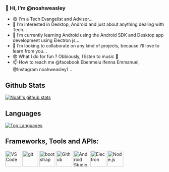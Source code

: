 ### 👋 Hi, I’m @noahweasley

- 😋  I'm a Tech Evangelist and Advisor...
- 👀 I’m interested in Desktop, Android and just about anything dealing with Tech...
- 🌱 I’m currently learning Android using the Android SDK and Desktop app development using Electron js...
- 💞️ I’m looking to collaborate on any kind of projects, because i'll love to learn from you...
- 😎 What I do for fun ? Obbiously, I listen to music 🎵
- 📫 How to reach me @facebook Ebenmelu Ifenna Emmanuel, @Instagram noahweasley1 ..

## Github Stats

[![Noah's github stats](https://github-readme-stats.vercel.app/api?username=noahweasley&show_icons=true&theme=radical&count_private=true)](https://noahweasley.github.io)


## Languages

[![Top Languages](https://github-readme-stats.vercel.app/api/top-langs/?username=noahweasley&layout=compact&theme=radical)](https://github.com/noahweasley)

## Frameworks, Tools and APIs:

<p>

<a href="https://github.com/"><img width="50px" alt = "VS Code" src="https://raw.githubusercontent.com/coderjojo/coderjojo/master/img/github.svg"/></a>    <a href="https://git-scm.com/"><img alt="git" width="50px" src="https://upload.wikimedia.org/wikipedia/commons/thumb/3/3f/Git_icon.svg/97px-Git_icon.svg.png"/></a>      <a href="https://getbootstrap.com/"><img alt="bootstrap" width="50px" src="https://img.icons8.com/color/452/bootstrap.png"/></a>     <a href="https://code.visualstudio.com/"><img width="50px" alt = "Github" src="https://upload.wikimedia.org/wikipedia/commons/thumb/9/9a/Visual_Studio_Code_1.35_icon.svg/512px-Visual_Studio_Code_1.35_icon.svg.png"/></a>     <a href="https://developer.android.com/"><img width="50px" alt = "Android Studio" src="https://upload.wikimedia.org/wikipedia/commons/thumb/9/95/Android_Studio_Icon_3.6.svg/512px-Android_Studio_Icon_3.6.svg.png"/></a>     <a href="https://www.electronjs.org/"><img width="50px" alt = "Electron" src="https://upload.wikimedia.org/wikipedia/commons/thumb/9/91/Electron_Software_Framework_Logo.svg/256px-Electron_Software_Framework_Logo.svg.png"/></a>    <a href="https://www.nodejs.org/"><img width="50px" alt = "Node.js" src="https://upload.wikimedia.org/wikipedia/commons/thumb/d/d9/Node.js_logo.svg/590px-Node.js_logo.svg.png"/></a>
	
</p>
	
